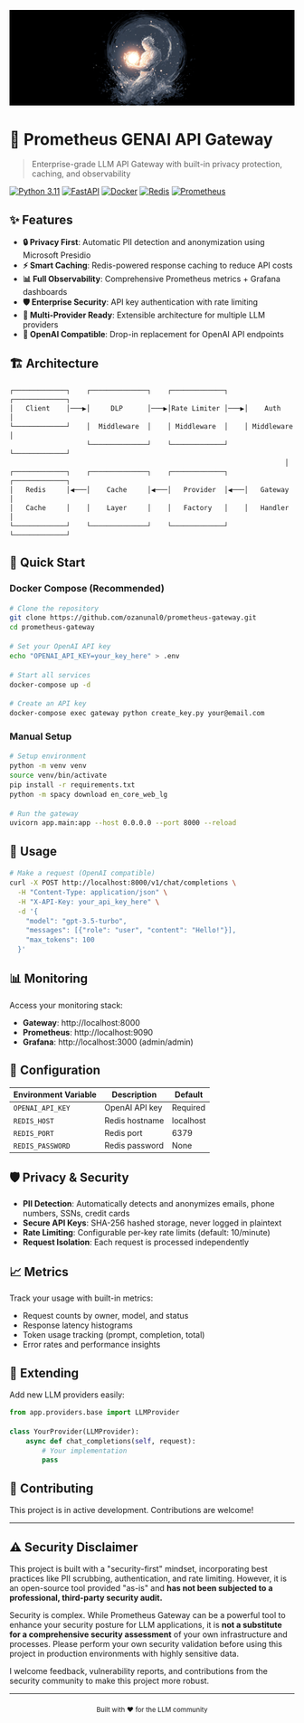 ![banner.png](public/banner.png)
# 🚀 Prometheus GENAI API Gateway

> Enterprise-grade LLM API Gateway with built-in privacy protection, caching, and observability

[![Python 3.11](https://img.shields.io/badge/python-3.11-blue.svg)](https://python.org)
[![FastAPI](https://img.shields.io/badge/FastAPI-005571?logo=fastapi)](https://fastapi.tiangolo.com)
[![Docker](https://img.shields.io/badge/docker-%230db7ed.svg?logo=docker&logoColor=white)](https://docker.com)
[![Redis](https://img.shields.io/badge/redis-%23DD0031.svg?logo=redis&logoColor=white)](https://redis.io)
[![Prometheus](https://img.shields.io/badge/Prometheus-E6522C?logo=Prometheus&logoColor=white)](https://prometheus.io)

## ✨ Features

- **🔒 Privacy First**: Automatic PII detection and anonymization using Microsoft Presidio
- **⚡ Smart Caching**: Redis-powered response caching to reduce API costs
- **📊 Full Observability**: Comprehensive Prometheus metrics + Grafana dashboards
- **🛡️ Enterprise Security**: API key authentication with rate limiting
- **🔌 Multi-Provider Ready**: Extensible architecture for multiple LLM providers
- **🚀 OpenAI Compatible**: Drop-in replacement for OpenAI API endpoints

## 🏗️ Architecture

```
┌─────────────┐    ┌──────────────┐    ┌─────────────┐    ┌─────────────┐
│   Client    │───▶│     DLP      │───▶│Rate Limiter │───▶│    Auth     │
└─────────────┘    │  Middleware  │    │ Middleware  │    │ Middleware  │
                   └──────────────┘    └─────────────┘    └─────────────┘
                                                                    │
┌─────────────┐    ┌──────────────┐    ┌─────────────┐    ┌─────────────┐
│   Redis     │◀───│    Cache     │◀───│   Provider  │◀───│   Gateway   │
│   Cache     │    │    Layer     │    │   Factory   │    │   Handler   │
└─────────────┘    └──────────────┘    └─────────────┘    └─────────────┘
```

## 🚀 Quick Start

### Docker Compose (Recommended)

```bash
# Clone the repository
git clone https://github.com/ozanunal0/prometheus-gateway.git
cd prometheus-gateway

# Set your OpenAI API key
echo "OPENAI_API_KEY=your_key_here" > .env

# Start all services
docker-compose up -d

# Create an API key
docker-compose exec gateway python create_key.py your@email.com
```

### Manual Setup

```bash
# Setup environment
python -m venv venv
source venv/bin/activate
pip install -r requirements.txt
python -m spacy download en_core_web_lg

# Run the gateway
uvicorn app.main:app --host 0.0.0.0 --port 8000 --reload
```

## 🎯 Usage

```bash
# Make a request (OpenAI compatible)
curl -X POST http://localhost:8000/v1/chat/completions \
  -H "Content-Type: application/json" \
  -H "X-API-Key: your_api_key_here" \
  -d '{
    "model": "gpt-3.5-turbo",
    "messages": [{"role": "user", "content": "Hello!"}],
    "max_tokens": 100
  }'
```

## 📊 Monitoring

Access your monitoring stack:

- **Gateway**: http://localhost:8000
- **Prometheus**: http://localhost:9090
- **Grafana**: http://localhost:3000 (admin/admin)

## 🔧 Configuration

| Environment Variable | Description | Default |
|---------------------|-------------|---------|
| `OPENAI_API_KEY` | OpenAI API key | Required |
| `REDIS_HOST` | Redis hostname | localhost |
| `REDIS_PORT` | Redis port | 6379 |
| `REDIS_PASSWORD` | Redis password | None |

## 🛡️ Privacy & Security

- **PII Detection**: Automatically detects and anonymizes emails, phone numbers, SSNs, credit cards
- **Secure API Keys**: SHA-256 hashed storage, never logged in plaintext
- **Rate Limiting**: Configurable per-key rate limits (default: 10/minute)
- **Request Isolation**: Each request is processed independently

## 📈 Metrics

Track your usage with built-in metrics:

- Request counts by owner, model, and status
- Response latency histograms
- Token usage tracking (prompt, completion, total)
- Error rates and performance insights

## 🔌 Extending

Add new LLM providers easily:

```python
from app.providers.base import LLMProvider

class YourProvider(LLMProvider):
    async def chat_completions(self, request):
        # Your implementation
        pass
```

## 🤝 Contributing

This project is in active development. Contributions are welcome!

---
## ⚠️ Security Disclaimer

This project is built with a "security-first" mindset, incorporating best practices like PII scrubbing, authentication, and rate limiting. However, it is an open-source tool provided "as-is" and **has not been subjected to a professional, third-party security audit.**

Security is complex. While Prometheus Gateway can be a powerful tool to enhance your security posture for LLM applications, it is **not a substitute for a comprehensive security assessment** of your own infrastructure and processes. Please perform your own security validation before using this project in production environments with highly sensitive data.

I welcome feedback, vulnerability reports, and contributions from the security community to make this project more robust.

---


<div align="center">
  <sub>Built with ❤️ for the LLM community</sub>
</div>